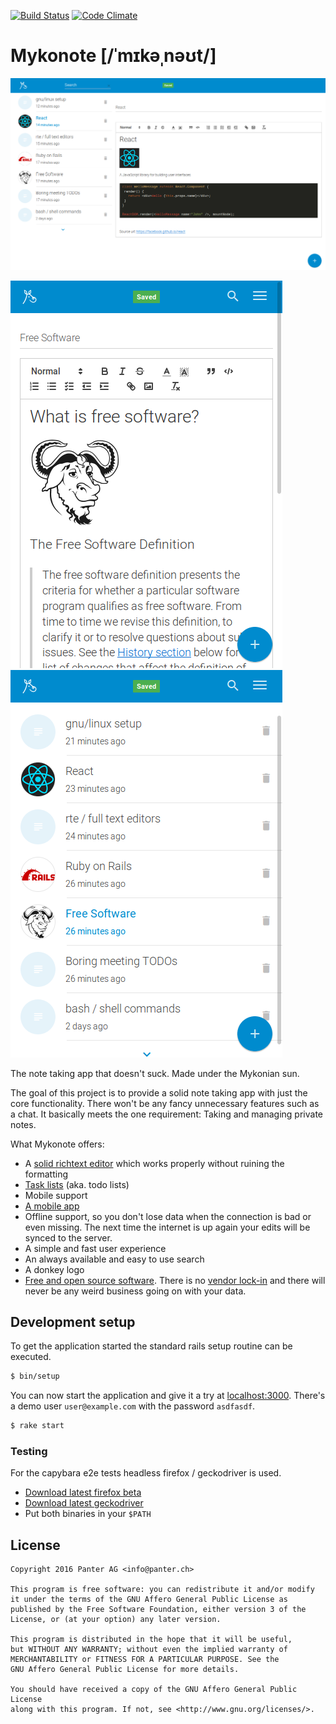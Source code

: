 [![Build Status](https://travis-ci.org/panter/mykonote.svg?branch=master)](https://travis-ci.org/panter/mykonote)
[![Code Climate](https://codeclimate.com/github/codeclimate/codeclimate/badges/gpa.svg)](https://codeclimate.com/github/panter/mykonote)

# Mykonote [/ˈmɪkəˌnəʊt/]

![desktop](screenshot_desktop.png)

![mobile note](screenshot_mobile_1.png)
![mobile list](screenshot_mobile_2.png)

The note taking app that doesn't suck. Made under the Mykonian sun.

The goal of this project is to provide a solid note taking app with just the
core functionality. There won't be any fancy unnecessary features such as a
chat. It basically meets the one requirement: Taking and managing private
notes.

What Mykonote offers:

* A [solid richtext editor](http://quilljs.com/) which works properly without
  ruining the formatting
* [Task lists](https://github.com/koffeinfrei/quill-task-list) (aka. todo
  lists)
* Mobile support
* [A mobile app](https://github.com/panter/mykonote-app)
* Offline support, so you don't lose data when the connection is bad or even
  missing. The next time the internet is up again your edits will be synced to
  the server.
* A simple and fast user experience
* An always available and easy to use search
* A donkey logo
* [Free and open source software](https://www.gnu.org/philosophy/free-sw.html).
  There is no [vendor lock-in](https://en.wikipedia.org/wiki/Vendor_lock-in)
  and there will never be any weird business going on with your data.


## Development setup

To get the application started the standard rails setup routine can be
executed.

  ```bash
  $ bin/setup
  ```

You can now start the application and give it a try at
[localhost:3000](http://localhost:3000).
There's a demo user `user@example.com` with the password `asdfasdf`.

  ```bash
  $ rake start
  ```

### Testing

For the capybara e2e tests headless firefox / geckodriver is used.

- [Download latest firefox beta](https://www.mozilla.org/en-US/firefox/channel/desktop/)
- [Download latest geckodriver](https://github.com/mozilla/geckodriver/releases/latest)
- Put both binaries in your `$PATH`


## License

    Copyright 2016 Panter AG <info@panter.ch>

    This program is free software: you can redistribute it and/or modify
    it under the terms of the GNU Affero General Public License as
    published by the Free Software Foundation, either version 3 of the
    License, or (at your option) any later version.

    This program is distributed in the hope that it will be useful,
    but WITHOUT ANY WARRANTY; without even the implied warranty of
    MERCHANTABILITY or FITNESS FOR A PARTICULAR PURPOSE. See the
    GNU Affero General Public License for more details.

    You should have received a copy of the GNU Affero General Public License
    along with this program. If not, see <http://www.gnu.org/licenses/>.
